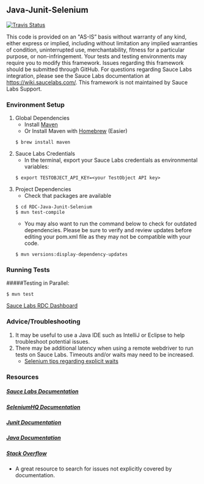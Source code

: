 ## Java-Junit-Selenium
[![Travis Status](https://travis-ci.org/saucelabs-sample-test-frameworks/Java-Junit-Selenium.svg?branch=master)](https://travis-ci.org/saucelabs-sample-test-frameworks/Java-Junit-Selenium)

This code is provided on an "AS-IS” basis without warranty of any kind, either express or implied, including without limitation any implied warranties of condition, uninterrupted use, merchantability, fitness for a particular purpose, or non-infringement. Your tests and testing environments may require you to modify this framework. Issues regarding this framework should be submitted through GitHub. For questions regarding Sauce Labs integration, please see the Sauce Labs documentation at https://wiki.saucelabs.com/. This framework is not maintained by Sauce Labs Support.

### Environment Setup

1. Global Dependencies
    * Install [Maven](https://maven.apache.org/install.html)
    * Or Install Maven with [Homebrew](http://brew.sh/) (Easier)
    ```
    $ brew install maven
    ```
2. Sauce Labs Credentials
    * In the terminal, export your Sauce Labs credentials as environmental variables:
    ```
    $ export TESTOBJECT_API_KEY=<your TestObject API key>
    ```
3. Project Dependencies
    * Check that packages are available
    ```
    $ cd RDC-Java-Junit-Selenium
    $ mvn test-compile
    ```
    * You may also want to run the command below to check for outdated dependencies. Please be sure to verify and review updates before editing your pom.xml file as they may not be compatible with your code.
    ```
    $ mvn versions:display-dependency-updates
    ```
    
### Running Tests

#####Testing in Parallel:
```
$ mvn test
```
[Sauce Labs RDC Dashboard](https://app.testobject.com)

### Advice/Troubleshooting
1. It may be useful to use a Java IDE such as IntelliJ or Eclipse to help troubleshoot potential issues. 
2. There may be additional latency when using a remote webdriver to run tests on Sauce Labs. Timeouts and/or waits may need to be increased.
    * [Selenium tips regarding explicit waits](https://wiki.saucelabs.com/display/DOCS/Best+Practice%3A+Use+Explicit+Waits)

### Resources
##### [Sauce Labs Documentation](https://wiki.saucelabs.com/)

##### [SeleniumHQ Documentation](http://www.seleniumhq.org/docs/)

##### [Junit Documentation](http://junit.org/javadoc/latest/index.html)

##### [Java Documentation](https://docs.oracle.com/javase/7/docs/api/)

##### [Stack Overflow](http://stackoverflow.com/)
* A great resource to search for issues not explicitly covered by documentation.

